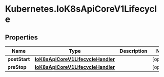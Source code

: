# Kubernetes.IoK8sApiCoreV1Lifecycle

## Properties

Name | Type | Description | Notes
------------ | ------------- | ------------- | -------------
**postStart** | [**IoK8sApiCoreV1LifecycleHandler**](IoK8sApiCoreV1LifecycleHandler.md) |  | [optional] 
**preStop** | [**IoK8sApiCoreV1LifecycleHandler**](IoK8sApiCoreV1LifecycleHandler.md) |  | [optional] 


